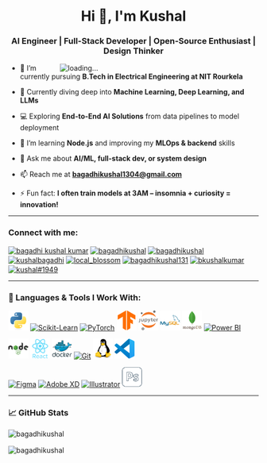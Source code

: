 <h1 align="center">Hi 👋, I'm Kushal</h1>
<h3 align="center">AI Engineer | Full-Stack Developer | Open-Source Enthusiast | Design Thinker</h3>
<img align="right" alt="loading..." width="400" src="https://mir-s3-cdn-cf.behance.net/project_modules/hd/06f21a161921919.63cd7887d0a70.gif">

- 🔭 I’m currently pursuing **B.Tech in Electrical Engineering at NIT Rourkela**

- 🤖 Currently diving deep into **Machine Learning, Deep Learning, and LLMs**

- 💻 Exploring **End-to-End AI Solutions** from data pipelines to model deployment

- 🌱 I’m learning **Node.js** and improving my **MLOps & backend** skills

- 💬 Ask me about **AI/ML, full-stack dev, or system design**

- 📫 Reach me at **bagadhikushal1304@gmail.com**

- ⚡ Fun fact: **I often train models at 3AM – insomnia + curiosity = innovation!**

---

<h3 align="left">Connect with me:</h3>
<p align="left">
<a href="https://linkedin.com/in/bagadhi kushal kumar" target="blank"><img align="center" src="https://raw.githubusercontent.com/rahuldkjain/github-profile-readme-generator/master/src/images/icons/Social/linked-in-alt.svg" alt="bagadhi kushal kumar" height="30" width="40" /></a>
<a href="https://instagram.com/bagadhikushal" target="blank"><img align="center" src="https://raw.githubusercontent.com/rahuldkjain/github-profile-readme-generator/master/src/images/icons/Social/instagram.svg" alt="bagadhikushal" height="30" width="40" /></a>
<a href="https://dribbble.com/bagadhikushal" target="blank"><img align="center" src="https://raw.githubusercontent.com/rahuldkjain/github-profile-readme-generator/master/src/images/icons/Social/dribbble.svg" alt="bagadhikushal" height="30" width="40" /></a>
<a href="https://www.behance.net/kushalbagadhi" target="blank"><img align="center" src="https://raw.githubusercontent.com/rahuldkjain/github-profile-readme-generator/master/src/images/icons/Social/behance.svg" alt="kushalbagadhi" height="30" width="40" /></a>
<a href="https://www.codechef.com/users/local_blossom" target="blank"><img align="center" src="https://cdn.jsdelivr.net/npm/simple-icons@3.1.0/icons/codechef.svg" alt="local_blossom" height="30" width="40" /></a>
<a href="https://www.hackerrank.com/bagadhikushal131" target="blank"><img align="center" src="https://raw.githubusercontent.com/rahuldkjain/github-profile-readme-generator/master/src/images/icons/Social/hackerrank.svg" alt="bagadhikushal131" height="30" width="40" /></a>
<a href="https://www.leetcode.com/bkushalkumar" target="blank"><img align="center" src="https://raw.githubusercontent.com/rahuldkjain/github-profile-readme-generator/master/src/images/icons/Social/leet-code.svg" alt="bkushalkumar" height="30" width="40" /></a>
<a href="https://discord.gg/kushal#1949" target="blank"><img align="center" src="https://raw.githubusercontent.com/rahuldkjain/github-profile-readme-generator/master/src/images/icons/Social/discord.svg" alt="kushal#1949" height="30" width="40" /></a>
</p>

---

<h3 align="left">🧠 Languages & Tools I Work With:</h3>
<p align="left">
<!-- AI/ML -->
<a href="https://www.python.org" target="_blank"><img src="https://raw.githubusercontent.com/devicons/devicon/master/icons/python/python-original.svg" alt="Python" width="40" height="40"/></a>
<a href="https://scikit-learn.org/" target="_blank"><img src="https://upload.wikimedia.org/wikipedia/commons/0/05/Scikit_learn_logo_small.svg" alt="Scikit-Learn" width="40" height="40"/></a>
<a href="https://pytorch.org/" target="_blank"><img src="https://pytorch.org/assets/images/pytorch-logo.png" alt="PyTorch" width="40" height="40"/></a>
<a href="https://www.tensorflow.org/" target="_blank"><img src="https://raw.githubusercontent.com/devicons/devicon/master/icons/tensorflow/tensorflow-original.svg" alt="TensorFlow" width="40" height="40"/></a>
<a href="https://jupyter.org/" target="_blank"><img src="https://raw.githubusercontent.com/devicons/devicon/master/icons/jupyter/jupyter-original-wordmark.svg" alt="Jupyter" width="40" height="40"/></a>
<a href="https://www.mysql.com/" target="_blank"><img src="https://raw.githubusercontent.com/devicons/devicon/master/icons/mysql/mysql-original-wordmark.svg" alt="MySQL" width="40" height="40"/></a>
<a href="https://www.mongodb.com/" target="_blank"><img src="https://raw.githubusercontent.com/devicons/devicon/master/icons/mongodb/mongodb-original-wordmark.svg" alt="MongoDB" width="40" height="40"/></a>
<a href="https://powerbi.microsoft.com/" target="_blank"><img src="https://seeklogo.com/images/P/power-bi-logo-6B243A2B1F-seeklogo.com.png" alt="Power BI" width="40" height="40"/></a>

<!-- Dev -->
<a href="https://nodejs.org" target="_blank"><img src="https://raw.githubusercontent.com/devicons/devicon/master/icons/nodejs/nodejs-original-wordmark.svg" alt="NodeJS" width="40" height="40"/></a>
<a href="https://reactjs.org/" target="_blank"><img src="https://raw.githubusercontent.com/devicons/devicon/master/icons/react/react-original-wordmark.svg" alt="React" width="40" height="40"/></a>
<a href="https://www.docker.com/" target="_blank"><img src="https://raw.githubusercontent.com/devicons/devicon/master/icons/docker/docker-original-wordmark.svg" alt="Docker" width="40" height="40"/></a>
<a href="https://git-scm.com/" target="_blank"><img src="https://www.vectorlogo.zone/logos/git-scm/git-scm-icon.svg" alt="Git" width="40" height="40"/></a>
<a href="https://www.linux.org/" target="_blank"><img src="https://raw.githubusercontent.com/devicons/devicon/master/icons/linux/linux-original.svg" alt="Linux" width="40" height="40"/></a>
<a href="https://code.visualstudio.com/" target="_blank"><img src="https://raw.githubusercontent.com/devicons/devicon/master/icons/vscode/vscode-original.svg" alt="VS Code" width="40" height="40"/></a>

<!-- Design -->
<a href="https://www.figma.com/" target="_blank"><img src="https://www.vectorlogo.zone/logos/figma/figma-icon.svg" alt="Figma" width="40" height="40"/></a>
<a href="https://www.adobe.com/products/xd.html" target="_blank"><img src="https://cdn.worldvectorlogo.com/logos/adobe-xd.svg" alt="Adobe XD" width="40" height="40"/></a>
<a href="https://www.adobe.com/products/illustrator.html" target="_blank"><img src="https://www.vectorlogo.zone/logos/adobe_illustrator/adobe_illustrator-icon.svg" alt="Illustrator" width="40" height="40"/></a>
<a href="https://www.adobe.com/products/photoshop.html" target="_blank"><img src="https://raw.githubusercontent.com/devicons/devicon/master/icons/photoshop/photoshop-line.svg" alt="Photoshop" width="40" height="40"/></a>
</p>

---

<h3>📈 GitHub Stats</h3>
<p><img align="center" src="https://github-readme-stats.vercel.app/api?username=bagadhikushal&show_icons=true&locale=en&theme=react" alt="bagadhikushal" /></p>
<p><img align="center" src="https://github-readme-streak-stats.herokuapp.com/?user=bagadhikushal&theme=react" alt="bagadhikushal" /></p>
